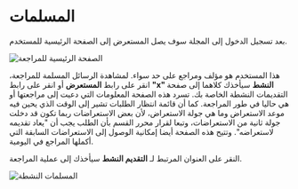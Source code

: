 # المسلمات

بعد تسجيل الدخول إلى المجلة سوف يصل المستعرض إلى الصفحة الرئيسية للمستخدم.

![الصفحة الرئيسية للمراجعة](images/chapter9/reviewer_1.png)


هذا المستخدم هو مؤلف ومراجع على حد سواء. لمشاهدة الرسائل المسلمة للمراجعة، انقر على رابط **المستعرض** أو انقر على رابط **"x" النشط** سيأخذك كلاهما إلى صفحة التقديمات النشطة الخاصة بك. تسرد هذه الصفحة المعلومات التي دعيت إلى مراجعتها أو هي حاليا في طور المراجعة. كما أن قائمة انتظار الطلبات تشير إلى الوقت الذي يحين فيه موعد الاستعراض وما هي جولة الاستعراض، لأن بعض الاستعراضات ربما تكون قد دخلت جولة ثانية من الاستعراضات، وتبعا لقرار محرر القسم بأن الطلب يجب أن "يعاد تقديمه لاستعراضه". وتتيح هذه الصفحة أيضا إمكانية الوصول إلى الاستعراضات السابقة التي أكملها المراجع في اليومية.

النقر على العنوان المرتبط لـ **التقديم النشط** سيأخذك إلى عملية المراجعة.

![المسلمات النشطة](images/chapter9/reviewer_2.png)
